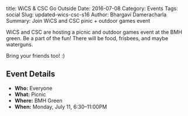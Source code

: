 title: WiCS & CSC Go Outside
Date: 2016-07-08
Category: Events
Tags: social
Slug: updated-wics-csc-s16
Author: Bhargavi Dameracharla
Summary: Join WiCS and CSC pinic + outdoor games event

WiCS and CSC are hosting a picnic and outdoor games event at the BMH green.
Be a part of the fun! There will be food, frisbees, and maybe waterguns.

Bring your friends too! :)

## Event Details ##

+ **Who:** Everyone
+ **What:** Picnic
+ **Where:** BMH Green
+ **When:** Monday, July 11, 6:30&ndash;11:00PM
